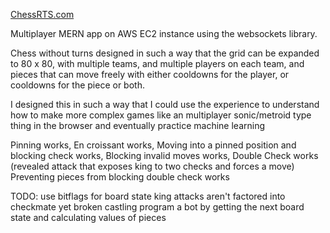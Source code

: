 [ChessRTS.com](http://chessrts.com:8080/)

Multiplayer MERN app on AWS EC2 instance using the websockets library.

Chess without turns designed in such a way that the grid can be expanded to 80 x 80, with multiple teams, and multiple players on each team, and pieces that can move freely with either cooldowns for the player, or cooldowns for the piece or both.

I designed this in such a way that I could use the experience to understand how to make more complex games like an multiplayer sonic/metroid type thing in the browser and eventually practice machine learning

Pinning works,
En croissant works,
Moving into a pinned position and blocking check works,
Blocking invalid moves works,
Double Check works (revealed attack that exposes king to two checks and forces a move)
Preventing pieces from blocking double check works

TODO: use bitflags for board state
      king attacks aren't factored into checkmate yet
      broken castling
      program a bot by getting the next board state and calculating values of pieces
      
